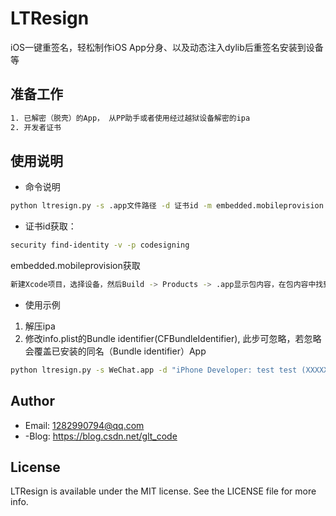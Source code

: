 # LTResign
iOS一键重签名，轻松制作iOS App分身、以及动态注入dylib后重签名安装到设备等

## 准备工作
```bash
1. 已解密（脱壳）的App， 从PP助手或者使用经过越狱设备解密的ipa
2. 开发者证书
```
## 使用说明
- 命令说明
```bash
python ltresign.py -s .app文件路径 -d 证书id -m embedded.mobileprovision -o 导出路径
```
- 证书id获取：
```bash
security find-identity -v -p codesigning
```
embedded.mobileprovision获取
```bash
新建Xcode项目，选择设备，然后Build -> Products -> .app显示包内容，在包内容中找到embedded.mobileprovision文件
```
- 使用示例
1. 解压ipa 
2. 修改info.plist的Bundle identifier(CFBundleIdentifier), 此步可忽略，若忽略会覆盖已安装的同名（Bundle identifier）App
```bash
python ltresign.py -s WeChat.app -d "iPhone Developer: test test (XXXXX)" -m embedded.mobileprovision -o glt_WeChat.ipa 
```

## Author
- Email:  1282990794@qq.com
- -Blog:  https://blog.csdn.net/glt_code

## License

LTResign is available under the MIT license. See the LICENSE file for more info.
